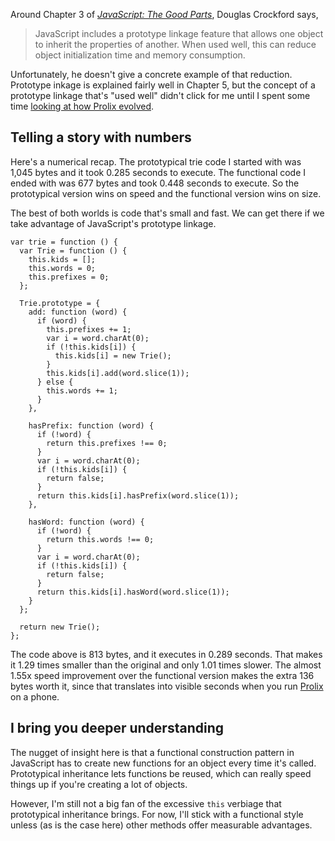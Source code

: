 <!--
title: I bring you prototypes and deeper understanding
date: 11 October 2010
slug: javascript-prototypes
tags: writing
-->

Around Chapter 3 of [*JavaScript: The Good Parts*][jsbook], Douglas Crockford
says,

> JavaScript includes a prototype linkage feature that allows one object to
> inherit the properties of another. When used well, this can reduce object
> initialization time and memory consumption.

Unfortunately, he doesn't give a concrete example of that reduction. Prototype
inkage is explained fairly well in Chapter 5, but the concept of a prototype
linkage that's "used well" didn't click for me until I spent some time [looking
at how Prolix evolved][small].

## Telling a story with numbers ##

Here's a numerical recap. The prototypical trie code I started with was 1,045
bytes and it took 0.285 seconds to execute. The functional code I ended with was
677 bytes and took 0.448 seconds to execute. So the prototypical version wins on
speed and the functional version wins on size.

The best of both worlds is code that's small and fast. We can get there if we
take advantage of JavaScript's prototype linkage.

    var trie = function () {
      var Trie = function () {
        this.kids = [];
        this.words = 0;
        this.prefixes = 0;
      };

      Trie.prototype = {
        add: function (word) {
          if (word) {
            this.prefixes += 1;
            var i = word.charAt(0);
            if (!this.kids[i]) {
              this.kids[i] = new Trie();
            }
            this.kids[i].add(word.slice(1));
          } else {
            this.words += 1;
          }
        },

        hasPrefix: function (word) {
          if (!word) {
            return this.prefixes !== 0;
          }
          var i = word.charAt(0);
          if (!this.kids[i]) {
            return false;
          }
          return this.kids[i].hasPrefix(word.slice(1));
        },

        hasWord: function (word) {
          if (!word) {
            return this.words !== 0;
          }
          var i = word.charAt(0);
          if (!this.kids[i]) {
            return false;
          }
          return this.kids[i].hasWord(word.slice(1));
        }
      };

      return new Trie();
    };

The code above is 813 bytes, and it executes in 0.289 seconds. That makes it
1.29 times smaller than the original and only 1.01 times slower. The almost
1.55x speed improvement over the functional version makes the extra 136 bytes
worth it, since that translates into visible seconds when you run [Prolix][]
on a phone.

## I bring you deeper understanding ##

The nugget of insight here is that a functional construction pattern in
JavaScript has to create new functions for an object every time it's called.
Prototypical inheritance lets functions be reused, which can really speed things
up if you're creating a lot of objects.

However, I'm still not a big fan of the excessive `this` verbiage that
prototypical inheritance brings. For now, I'll stick with a functional style
unless (as is the case here) other methods offer measurable advantages.

[jsbook]: http://oreilly.com/catalog/9780596517748 "JavaScript: The Good Parts - O'Reilly Media"
[small]: /2010/09/small-code '"Bytes matter on the mobile web" by Frank Mitchell'
[Prolix]: http://prolix-app.com/ "A tweetable iPhone word search game"
